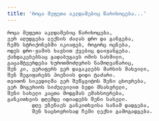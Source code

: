 ```yaml
---
title: 'როცა მეფეთა აკლდამებიც წარიხოცება...'
---
```


    როცა მეფეთა აკლდამებიც წარიხოცება,
    ვერ აღუდგება ლექსის ძალას დრო და განგება,
    ჩემს სტრიქონებში იკიაფებ, როგორც ოცნება,
    ოდეს დრო-ჟამის ხავსით ქვებიც დაიჟანგება.
    ქანდაკებებსაც გადაბუგავს ომის სახმილი,
    გაცამტვერდება ხუროთმოძღვრის ნამოღვაწარიც,
    შენ კი, ვერაფერს ვერ დაგაკლებს მარსის მახვილი,
    შენ შეგიფარებს პოეზიის დიდი ტაძარი.
    თვითონ სიკვდილმა ვერ შეწყვიტოს შენი ცხოვრება,
    ვერ მოგერიოს სიძულვილით ბედი მსახვრელი,
    შენი სახელი კაცთა მოდგმას ემახსოვრება,
    განკითხვის დღემდე იდიადებს შენი სახელი.
            დღე უზენაეს განკითხვისა სანამ დადგება,
            შენ საცხოვრისად ჩემი ლექსი გამოგადგება.
